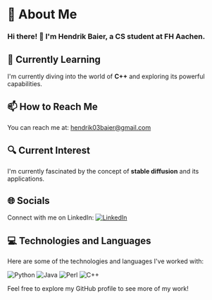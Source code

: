 # 👋 About Me
### Hi there! 👋 I'm Hendrik Baier, a CS student at FH Aachen.

## 🌱 Currently Learning
I'm currently diving into the world of **C++** and exploring its powerful capabilities.

## 📫 How to Reach Me
You can reach me at: hendrik03baier@gmail.com

## 🔍 Current Interest
I'm currently fascinated by the concept of **stable diffusion** and its applications.

## 🌐 Socials
Connect with me on LinkedIn:
[![LinkedIn](https://img.shields.io/badge/LinkedIn-%230077B5.svg?logo=linkedin&logoColor=white)](https://www.linkedin.com/in/hendrik-baier-933a9b232/)

## 💻 Technologies and Languages
Here are some of the technologies and languages I've worked with:

![Python](https://img.shields.io/badge/Python-14354C?style=flat-square&logo=python&logoColor=white)
![Java](https://img.shields.io/badge/Java-ED8B00?style=flat-square&logo=java&logoColor=white)
![Perl](https://img.shields.io/badge/Perl-39457E?style=flat-square&logo=perl&logoColor=white)
![C++](https://img.shields.io/badge/C%2B%2B-00599C?style=flat-square&logo=c%2B%2B&logoColor=white)


Feel free to explore my GitHub profile to see more of my work!
